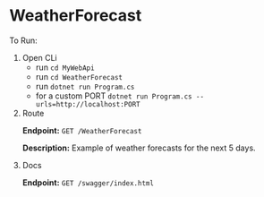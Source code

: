 # WeatherForecast

To Run:
<ol>
<li>Open CLi
<ul>
<li>run <code>cd MyWebApi</code></li>
<li>run <code>cd WeatherForecast </code></li>
<li>run <code>dotnet run Program.cs</code></li>
<li>for a custom PORT <code>dotnet run Program.cs --urls=http://localhost:PORT</code></li>
</ul> 
</li>

<li>Route

**Endpoint:** `GET /WeatherForecast`

**Description:** Example of weather forecasts for the next 5 days.
</li>

<li>Docs

**Endpoint:** `GET /swagger/index.html`
</li></ol>